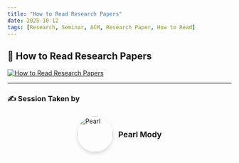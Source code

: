 ```yaml
---
title: "How to Read Research Papers"
date: 2025-10-12
tags: [Research, Seminar, ACM, Research Paper, How to Read]
---
```



## 🎥 How to Read Research Papers

[![How to Read Research Papers](https://img.youtube.com/vi/0ejd32TnXN0/maxresdefault.jpg)](https://www.youtube.com/watch?v=0ejd32TnXN0)

---

<h3> ✍️ Session Taken by </h3>

<div style="display: flex; flex-wrap: wrap; justify-content: center; gap: 1.5rem; margin-top: 1.5rem; max-width: 800px; margin-left: auto; margin-right: auto;">
  <div style="display: flex; align-items: center; gap: 0.75rem;">
    <img src="/images/introduction/pearl.png" alt="Pearl" style="width: 80px; height: 80px; border-radius: 50%; object-fit: cover; box-shadow: 0 4px 8px rgba(0,0,0,0.15);" />
    <div>
      <p style="margin: 0; font-size: 1.1rem; font-weight: bold;">Pearl Mody</p>
    </div>
  </div>
</div>
